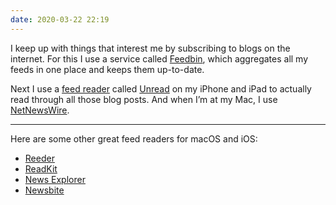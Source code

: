 ```yaml
---
date: 2020-03-22 22:19
---
```


I keep up with things that interest me by subscribing to blogs on the internet. For this I use a service called [Feedbin](http://feedbin.com), which aggregates all my feeds in one place and keeps them up-to-date.

Next I use a [feed reader](https://en.wikipedia.org/wiki/News_aggregator) called [Unread](https://www.goldenhillsoftware.com/unread/) on my iPhone and iPad to actually read through all those blog posts. And when I’m at my Mac, I use [NetNewsWire](https://ranchero.com/netnewswire/).

***

Here are some other great feed readers for macOS and iOS:

- [Reeder](https://reederapp.com)
- [ReadKit](https://readkitapp.com)
- [News Explorer](https://betamagic.nl/products/newsexplorer.html)
- [Newsbite](https://newsbite.app/)